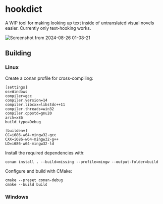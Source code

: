 # hookdict

A WIP tool for making looking up text inside of untranslated visual novels easier. Currently only text-hooking works.

![Screenshot from 2024-08-26 01-08-21](https://github.com/user-attachments/assets/801149ac-d81b-42c3-874a-3cdf2bf70cfb)

## Building

### Linux

Create a conan profile for cross-compiling:

```
[settings]
os=Windows
compiler=gcc
compiler.version=14
compiler.libcxx=libstdc++11
compiler.threads=win32
compiler.cppstd=gnu20
arch=x86
build_type=Debug

[buildenv]
CC=i686-w64-mingw32-gcc
CXX=i686-w64-mingw32-g++
LD=i686-w64-mingw32-ld
```

Install the required dependencies with:
```
conan install . --build=missing --profile=mingw --output-folder=build
```

Configure and build with CMake:
```
cmake --preset conan-debug
cmake --build build
```

### Windows
